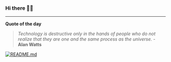### Hi there 👋🏻


---

**Quote of the day**

> *Technology is destructive only in the hands of people who do not realize that they are one and the same process as the universe.* - **Alan Watts** 

[![README.md](https://github.com/marcolovazzano/marcolovazzano/actions/workflows/readme.yml/badge.svg?branch=main)](https://github.com/marcolovazzano/marcolovazzano/actions/workflows/readme.yml)

